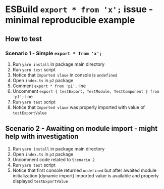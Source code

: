 # ESBuild `export * from 'x';` issue - minimal reproducible example

## How to test

### Scenario 1 - Simple `export * from 'x';`

1. Run `yarn install` in package main directory
2. Run `yarn test` script
3. Notice that `Imported vlaue` in console is `undefined`
4. Open `index.ts` in `p2` package
5. Comment `export * from 'p1';` line
6. Uncomment `export { testExport, TestModule, TestComponent } from 'p1';` line
7. Run `yarn test` script
8. Notice that `Imported vlaue` was properly imported with value of `testExportValue`

## Scenario 2 - Awaiting on module import - might help with investigation

1. Run `yarn install` in package main directory
2. Open `index.ts` in `p3` package
4. Uncomment code related to `Scenario 2`
5. Run `yarn test` script
6. Notice that first console returned `undefined` but after awaited module initialization (dynamic import) imported value is available and properly displayed `testExportValue`

